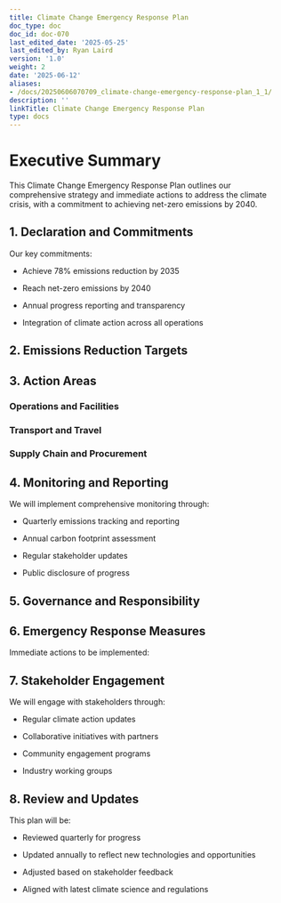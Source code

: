 ```yaml
---
title: Climate Change Emergency Response Plan
doc_type: doc
doc_id: doc-070
last_edited_date: '2025-05-25'
last_edited_by: Ryan Laird
version: '1.0'
weight: 2
date: '2025-06-12'
aliases:
- /docs/20250606070709_climate-change-emergency-response-plan_1_1/
description: ''
linkTitle: Climate Change Emergency Response Plan
type: docs
---
```


<!-- Unsupported block type: table_of_contents -->



# Executive Summary

This Climate Change Emergency Response Plan outlines our comprehensive strategy and immediate actions to address the climate crisis, with a commitment to achieving net-zero emissions by 2040.

## 1. Declaration and Commitments

<!-- Unsupported block type: callout -->

Our key commitments:

- Achieve 78% emissions reduction by 2035

- Reach net-zero emissions by 2040

- Annual progress reporting and transparency

- Integration of climate action across all operations

<!-- Unsupported block type: divider -->

## 2. Emissions Reduction Targets

<!-- Unsupported block type: table -->

<!-- Unsupported block type: divider -->

## 3. Action Areas

### Operations and Facilities

### Transport and Travel

### Supply Chain and Procurement

<!-- Unsupported block type: divider -->

## 4. Monitoring and Reporting

We will implement comprehensive monitoring through:

- Quarterly emissions tracking and reporting

- Annual carbon footprint assessment

- Regular stakeholder updates

- Public disclosure of progress

<!-- Unsupported block type: divider -->

## 5. Governance and Responsibility

<!-- Unsupported block type: callout -->

<!-- Unsupported block type: divider -->

## 6. Emergency Response Measures

Immediate actions to be implemented:

<!-- Unsupported block type: to_do -->

<!-- Unsupported block type: to_do -->

<!-- Unsupported block type: to_do -->

<!-- Unsupported block type: to_do -->

<!-- Unsupported block type: to_do -->

<!-- Unsupported block type: divider -->

## 7. Stakeholder Engagement

We will engage with stakeholders through:

- Regular climate action updates

- Collaborative initiatives with partners

- Community engagement programs

- Industry working groups

<!-- Unsupported block type: divider -->

## 8. Review and Updates

This plan will be:

- Reviewed quarterly for progress

- Updated annually to reflect new technologies and opportunities

- Adjusted based on stakeholder feedback

- Aligned with latest climate science and regulations

<!-- Unsupported block type: callout -->

<!-- Unsupported block type: child_database -->

